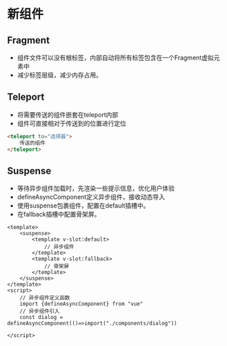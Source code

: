 # 新组件

## Fragment

- 组件文件可以没有根标签，内部自动将所有标签包含在一个Fragment虚拟元素中
- 减少标签层级，减少内存占用。

## Teleport

- 将需要传送的组件嵌套在teleport内部
- 组件可直接相对于传送到的位置进行定位
```html
<teleport to="选择器">
    传送的组件
</teleport>
```

## Suspense

- 等待异步组件加载时，先渲染一些提示信息，优化用户体验
- defineAsyncComponent定义异步组件，接收动态导入
- 使用suspense包裹组件，配置在default插槽中。
- 在fallback插槽中配置骨架屏。
```vue
<template>
    <suspense>
        <template v-slot:default>
            // 异步组件
        </template>
        <template v-slot:fallback>
            // 骨架屏
        </template>
    </suspense>
</template>
<script>
    // 异步组件定义函数
    import {defineAsyncComponent} from "vue"
    // 异步组件引入
    const dialog = defineAsyncComponent(()=>import("./components/dialog"))

</script>
```